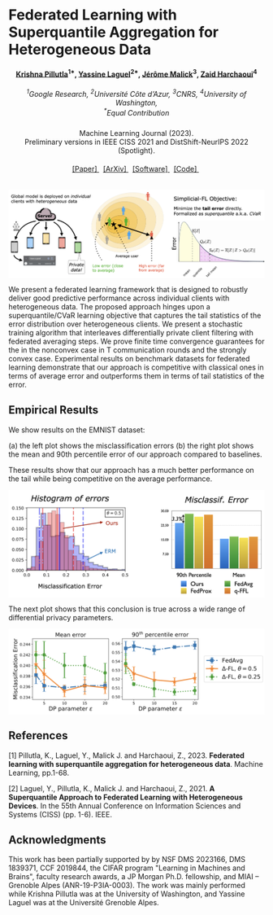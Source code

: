 
Federated Learning with Superquantile Aggregation for Heterogeneous Data
=========================================================================

<div style="text-align: center">
    <table align=center>
        <tr>
            <h4 style="font-weight:normal, text-align: center">
                <a href="https://krishnap25.github.io">Krishna Pillutla</a><sup>1*</sup>,
                <a href="https://yassine-laguel.github.io/">Yassine Laguel</a><sup>2*</sup>,
                <a href="https://membres-ljk.imag.fr/Jerome.Malick/cv.html">Jérôme Malick</a><sup>3</sup>,
                <a href="http://faculty.washington.edu/zaid/">Zaid Harchaoui</a><sup>4</sup>
            </h4>
        </tr>
        <tr>
              <h5 style="font-weight:normal">
                <sup>1</sup>Google Research,
                <sup>2</sup>Université Côte d’Azur,
                <sup>3</sup>CNRS,
                <sup>4</sup>University of Washington, <br>
                <sup>*</sup>Equal Contribution
              </h5>
        </tr>
        <tr>
              <h4 style="font-weight:normal">
                Machine Learning Journal (2023). <br>
                Preliminary versions in IEEE CISS 2021 and
                DistShift-NeurIPS 2022 (Spotlight).
              </h4>
        </tr>
        <tr>
              <h4 style="font-weight:normal">
                <a href="https://link.springer.com/article/10.1007/s10994-023-06332-x">
                  [Paper]
                </a>  &nbsp;
                <a href="https://arxiv.org/pdf/2112.09429.pdf">
                  [ArXiv]
                </a>  &nbsp;
                <a href="https://github.com/krishnap25/sqwash">
                  [Software]
                </a>  &nbsp;
                <a href="https://github.com/krishnap25/simplicial-fl">
                  [Code]
                </a>  &nbsp;
              </h4>
        </tr>
    </table>
</div>


<img src="/images/sfl-illustration.png" alt="alternate text" width="900" style="display: block; margin: 0 auto;">

We present a federated learning framework that is designed to robustly deliver good predictive performance across individual clients with heterogeneous data. The proposed approach hinges upon a superquantile/CVaR learning objective that captures the tail statistics of the error distribution over heterogeneous clients. We present a stochastic training algorithm that interleaves differentially private client filtering with federated averaging steps. We prove finite time convergence guarantees for the in the nonconvex case in T communication rounds and the strongly convex case. Experimental results on benchmark datasets for federated learning demonstrate that our approach is competitive with classical ones in terms of average error and outperforms them in terms of tail statistics of the error.

Empirical Results
------------------

We show results on the EMNIST dataset:

(a) the left plot shows the misclassification errors
(b) the right plot shows the mean and 90th percentile error of our approach compared to baselines.

These results show that our approach has a much better performance on the tail while being competitive on the average performance.

<img src="/images/sfl-results1.png" alt="alternate text" width="700" style="display: block; margin: 0 auto;">

The next plot shows that this conclusion is true across a wide range of differential privacy parameters.

<img src="/images/sfl-results2.png" alt="alternate text" width="700" style="display: block; margin: 0 auto;">

References
------------
[1] Pillutla, K., Laguel, Y., Malick J. and Harchaoui, Z., 2023.
**Federated learning with superquantile aggregation for heterogeneous data**. Machine Learning, pp.1-68.

[2] Laguel, Y., Pillutla, K., Malick J. and Harchaoui, Z., 2021.
**A Superquantile Approach to Federated Learning with Heterogeneous Devices**. In the 55th Annual Conference on Information Sciences and Systems (CISS) (pp. 1-6). IEEE.

Acknowledgments
----------------
This work has been partially supported by by NSF DMS 2023166, DMS 1839371, CCF 2019844, the CIFAR program "Learning in Machines and Brains", faculty research awards, a JP Morgan Ph.D. fellowship, and MIAI – Grenoble Alpes (ANR-19-P3IA-0003). The work was mainly performed while Krishna Pillutla was at the University of Washington, and Yassine Laguel was at the Université Grenoble Alpes.
